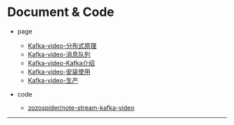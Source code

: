 
# Document & Code

- page
  - [Kafka-video-分布式原理](https://github.com/zozospider/note/blob/master/stream/Kafka/Kafka-video-分布式原理.md)
  - [Kafka-video-消息队列](https://github.com/zozospider/note/blob/master/stream/Kafka/Kafka-video-消息队列.md)
  - [Kafka-video-Kafka介绍](https://github.com/zozospider/note/blob/master/stream/Kafka/Kafka-video-Kafka介绍.md)
  - [Kafka-video-安装使用](https://github.com/zozospider/note/blob/master/stream/Kafka/Kafka-video-安装使用.md)
  - [Kafka-video-生产](https://github.com/zozospider/note/blob/master/stream/Kafka/Kafka-video-生产.md)

- code
  - [zozospider/note-stream-kafka-video](https://github.com/zozospider/note-stream-kafka-video)

---
